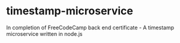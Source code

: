 # timestamp-microservice
In completion of FreeCodeCamp back end certificate - A timestamp microservice written in node.js
